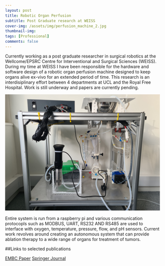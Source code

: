 ```yaml
---
layout: post
title: Robotic Organ Perfusion
subtitle: Post Graduate research at WEISS
cover-img: /assets/img/perfusion_machine_2.jpg
thumbnail-img: 
tags: [Professional]
comments: false
---
```


Currently working as a post graduate researcher in surgical robotics at the Wellcome/EPSRC Centre for Interventional and Surgical Sciences (WEISS). During my time at WEISS I have been responsible for the hardware and software design of a robotic organ perfusion machine designed to keep organs alive ex-vivo for an extended period of time. This research is an interdisiplinary effort between 4 departments at UCL and the Royal Free Hospital. Work is still underway and papers are currently pending. 

<img src="/assets/img/perfusion_machine.jpg" alt="">

Entire system is run from a raspberry pi and various communication protocopls such as MODBUS, UART, RS232 AND RS485 are used to interface with oxygen, temperature, pressure, flow, and pH sensors. Current work revolves around creating an autonomous system that can provide ablation therapy to a wide range of organs for treatment of tumors.

##Links to selected publications

[EMBC Paper](https://ieeexplore.ieee.org/document/9871028)
[Springer Journal](https://link.springer.com/article/10.1007/s11548-023-02903-4)
